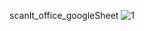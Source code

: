 scanIt_office_googleSheet
![1](https://github.com/user-attachments/assets/1537dede-81b5-416f-aa30-646fec8ba8cd)
